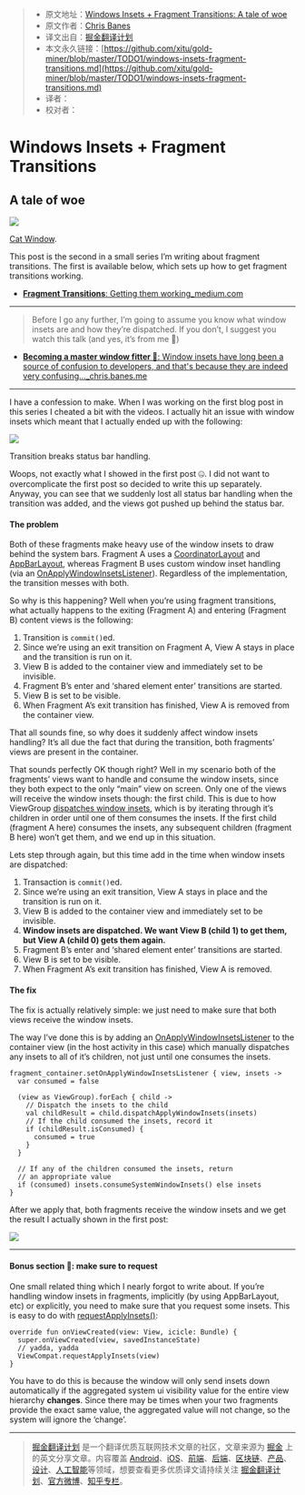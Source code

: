 > * 原文地址：[Windows Insets + Fragment Transitions: A tale of woe](https://medium.com/google-developers/windows-insets-fragment-transitions-9024b239a436)
> * 原文作者：[Chris Banes](https://medium.com/@chrisbanes?source=post_header_lockup)
> * 译文出自：[掘金翻译计划](https://github.com/xitu/gold-miner)
> * 本文永久链接：[https://github.com/xitu/gold-miner/blob/master/TODO1/windows-insets-fragment-transitions.md](https://github.com/xitu/gold-miner/blob/master/TODO1/windows-insets-fragment-transitions.md)
> * 译者：
> * 校对者：

# Windows Insets + Fragment Transitions

## A tale of woe

![](https://cdn-images-1.medium.com/max/1000/1*QUTUt9FU2cA9czR2ArOI8g.jpeg)

[Cat Window](https://flic.kr/p/92WJtS).

This post is the second in a small series I’m writing about fragment transitions. The first is available below, which sets up how to get fragment transitions working.

- [**Fragment Transitions**: Getting them working_medium.com](https://medium.com/google-developers/fragment-transitions-ea2726c3f36f)

* * *

> Before I go any further, I’m going to assume you know what window insets are and how they’re dispatched. If you don’t, I suggest you watch this talk (and yes, it’s from me 🙋)

- [**Becoming a master window fitter 🔧**: Window insets have long been a source of confusion to developers, and that's because they are indeed very confusing…_chris.banes.me](https://chris.banes.me/talks/2017/becoming-a-master-window-fitter-lon/)

* * *

I have a confession to make. When I was working on the first blog post in this series I cheated a bit with the videos. I actually hit an issue with window insets which meant that I actually ended up with the following:

![](https://cdn-images-1.medium.com/max/800/1*F5gd8B0lTil_dF7pwP9JbA.gif)

Transition breaks status bar handling.

Woops, not exactly what I showed in the first post 🤐. I did not want to overcomplicate the first post so decided to write this up separately. Anyway, you can see that we suddenly lost all status bar handling when the transition was added, and the views got pushed up behind the status bar.

#### The problem

Both of these fragments make heavy use of the window insets to draw behind the system bars. Fragment A uses a [CoordinatorLayout](https://developer.android.com/reference/android/support/design/widget/CoordinatorLayout.html) and [AppBarLayout](https://developer.android.com/reference/android/support/design/widget/AppBarLayout.html), whereas Fragment B uses custom window inset handling (via an [OnApplyWindowInsetsListener](https://developer.android.com/reference/android/support/v4/view/OnApplyWindowInsetsListener.html)). Regardless of the implementation, the transition messes with both.

So why is this happening? Well when you’re using fragment transitions, what actually happens to the exiting (Fragment A) and entering (Fragment B) content views is the following:

1.  Transition is `commit()`ed.
2.  Since we’re using an exit transition on Fragment A, View A stays in place and the transition is run on it.
3.  View B is added to the container view and immediately set to be invisible.
4.  Fragment B’s enter and ‘shared element enter’ transitions are started.
5.  View B is set to be visible.
6.  When Fragment A’s exit transition has finished, View A is removed from the container view.

That all sounds fine, so why does it suddenly affect window insets handling? It’s all due the fact that during the transition, both fragments’ views are present in the container.

That sounds perfectly OK though right? Well in my scenario both of the fragments’ views want to handle and consume the window insets, since they both expect to the only “main” view on screen. Only one of the views will receive the window insets though: the first child. This is due to how ViewGroup [dispatches window insets](https://android.googlesource.com/platform/frameworks/base/+/refs/heads/master/core/java/android/view/ViewGroup.java#6928), which is by iterating through it’s children in order until one of them consumes the insets. If the first child (fragment A here) consumes the insets, any subsequent children (fragment B here) won’t get them, and we end up in this situation.

Lets step through again, but this time add in the time when window insets are dispatched:

1.  Transaction is `commit()`ed.
2.  Since we’re using an exit transition, View A stays in place and the transition is run on it.
3.  View B is added to the container view and immediately set to be invisible.
4.  **Window insets are dispatched. We want View B (child 1) to get them, but View A (child 0) gets them again.**
5.  Fragment B’s enter and ‘shared element enter’ transitions are started.
6.  View B is set to be visible.
7.  When Fragment A’s exit transition has finished, View A is removed.

#### The fix

The fix is actually relatively simple: we just need to make sure that both views
receive the window insets.

The way I’ve done this is by adding an [OnApplyWindowInsetsListener](https://developer.android.com/reference/android/support/v4/view/OnApplyWindowInsetsListener.html) to the container view (in the host activity in this case) which manually dispatches any insets to all of it’s children, not just until one consumes the insets.

```
fragment_container.setOnApplyWindowInsetsListener { view, insets ->
  var consumed = false

  (view as ViewGroup).forEach { child ->
    // Dispatch the insets to the child
    val childResult = child.dispatchApplyWindowInsets(insets)
    // If the child consumed the insets, record it
    if (childResult.isConsumed) {
      consumed = true
    }
  }

  // If any of the children consumed the insets, return
  // an appropriate value
  if (consumed) insets.consumeSystemWindowInsets() else insets
}
```

After we apply that, both fragments receive the window insets and we get the result I actually shown in the first post:

![](https://cdn-images-1.medium.com/max/800/1*qIMJQmMCS_g9Yl4XfPEMQQ.gif)

* * *

#### Bonus section 💃: make sure to request

One small related thing which I nearly forgot to write about. If you’re handling window insets in fragments, implicitly (by using AppBarLayout, etc) or explicitly, you need to make sure that you request some insets. This is easy to do with [requestApplyInsets()](https://developer.android.com/reference/android/support/v4/view/ViewCompat.html#requestApplyInsets%28android.view.View%29):

```
override fun onViewCreated(view: View, icicle: Bundle) {
  super.onViewCreated(view, savedInstanceState)
  // yadda, yadda
  ViewCompat.requestApplyInsets(view)
}
```

You have to do this is because the window will only send insets down automatically if the aggregated system ui visibility value for the entire view hierarchy **changes**. Since there may be times when your two fragments provide the exact same value, the aggregated value will not change, so the system will ignore the ‘change’.


---

> [掘金翻译计划](https://github.com/xitu/gold-miner) 是一个翻译优质互联网技术文章的社区，文章来源为 [掘金](https://juejin.im) 上的英文分享文章。内容覆盖 [Android](https://github.com/xitu/gold-miner#android)、[iOS](https://github.com/xitu/gold-miner#ios)、[前端](https://github.com/xitu/gold-miner#前端)、[后端](https://github.com/xitu/gold-miner#后端)、[区块链](https://github.com/xitu/gold-miner#区块链)、[产品](https://github.com/xitu/gold-miner#产品)、[设计](https://github.com/xitu/gold-miner#设计)、[人工智能](https://github.com/xitu/gold-miner#人工智能)等领域，想要查看更多优质译文请持续关注 [掘金翻译计划](https://github.com/xitu/gold-miner)、[官方微博](http://weibo.com/juejinfanyi)、[知乎专栏](https://zhuanlan.zhihu.com/juejinfanyi)。
